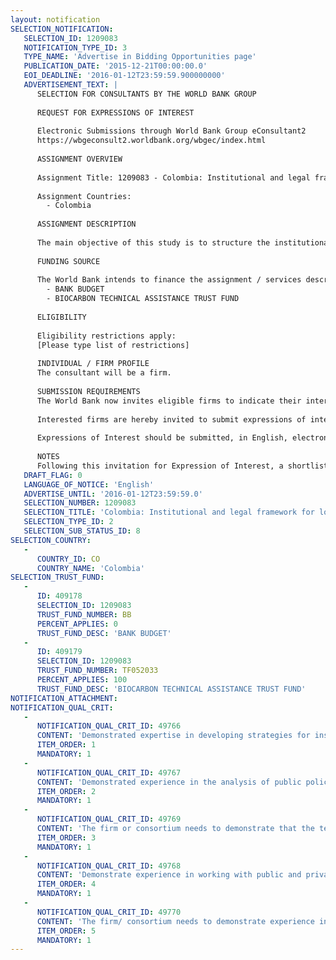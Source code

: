 ```yaml
---
layout: notification
SELECTION_NOTIFICATION: 
   SELECTION_ID: 1209083
   NOTIFICATION_TYPE_ID: 3
   TYPE_NAME: 'Advertise in Bidding Opportunities page'
   PUBLICATION_DATE: '2015-12-21T00:00:00.0'
   EOI_DEADLINE: '2016-01-12T23:59:59.900000000'
   ADVERTISEMENT_TEXT: |
      SELECTION FOR CONSULTANTS BY THE WORLD BANK GROUP
      
      REQUEST FOR EXPRESSIONS OF INTEREST
      
      Electronic Submissions through World Bank Group eConsultant2
      https://wbgeconsult2.worldbank.org/wbgec/index.html
      
      ASSIGNMENT OVERVIEW
      
      Assignment Title: 1209083 - Colombia: Institutional and legal framework for low carbon development in the Orinoquia region
      
      Assignment Countries:
        - Colombia
      
      ASSIGNMENT DESCRIPTION
      
      The main objective of this study is to structure the institutional arrangements for the implementation of the BioCarbon Fund Orinoquia Integrated Landscape Program. The study will define the institutional and legal framework necessary for the coordination and implementation of the program at the national, regional and local level. It will include i) a stakeholder mapping, as well as of their institutional strengths, weaknesses and capacity needs, ii) an assessment of the legal and institutional framework regarding environmental management, agrarian law and land tenure, indigenous peoples rights, and other relevant norms and regulations; iii) an analysis of the territorial planning tools for the Orinoquia region; iv) a proposal for harmonization of planning tools, and monitoring of the program; v) an analysis of public private partnerships in the agricultural and land sector and their feasibility / barriers to their adoption in the Orinoquia region; vi) risk analysis/ mapping.
      
      FUNDING SOURCE
      
      The World Bank intends to finance the assignment / services described below under the following trust fund(s):
        - BANK BUDGET
        - BIOCARBON TECHNICAL ASSISTANCE TRUST FUND
      
      ELIGIBILITY
      
      Eligibility restrictions apply:
      [Please type list of restrictions]
      
      INDIVIDUAL / FIRM PROFILE
      The consultant will be a firm. 
      
      SUBMISSION REQUIREMENTS
      The World Bank now invites eligible firms to indicate their interest in providing the services.  Interested firms must provide information indicating that they are qualified to perform the services (brochures, description of similar assignments, experience in similar conditions, availability of appropriate skills among staff, etc. for firms; CV and cover letter for individuals).  Please note that the total size of all attachments should be less than 5MB.  Consultants may associate to enhance their qualifications.
      
      Interested firms are hereby invited to submit expressions of interest.
      
      Expressions of Interest should be submitted, in English, electronically through World Bank Group eTendering (https://wbgeconsult2.worldbank.org/wbgec/index.html)
      
      NOTES
      Following this invitation for Expression of Interest, a shortlist of qualified firms will be formally invited to submit proposals.  Shortlisting and selection will be subject to the availability of funding.
   DRAFT_FLAG: 0
   LANGUAGE_OF_NOTICE: 'English'
   ADVERTISE_UNTIL: '2016-01-12T23:59:59.0'
   SELECTION_NUMBER: 1209083
   SELECTION_TITLE: 'Colombia: Institutional and legal framework for low carbon development in the Orinoquia region'
   SELECTION_TYPE_ID: 2
   SELECTION_SUB_STATUS_ID: 8
SELECTION_COUNTRY: 
   - 
      COUNTRY_ID: CO
      COUNTRY_NAME: 'Colombia'
SELECTION_TRUST_FUND: 
   - 
      ID: 409178
      SELECTION_ID: 1209083
      TRUST_FUND_NUMBER: BB
      PERCENT_APPLIES: 0
      TRUST_FUND_DESC: 'BANK BUDGET'
   - 
      ID: 409179
      SELECTION_ID: 1209083
      TRUST_FUND_NUMBER: TF052033
      PERCENT_APPLIES: 100
      TRUST_FUND_DESC: 'BIOCARBON TECHNICAL ASSISTANCE TRUST FUND'
NOTIFICATION_ATTACHMENT: 
NOTIFICATION_QUAL_CRIT: 
   - 
      NOTIFICATION_QUAL_CRIT_ID: 49766
      CONTENT: 'Demonstrated expertise in developing strategies for institutional strengthening in Colombia and Latin America, in the design of national and regional strategies related to Sustainable Rural Development'
      ITEM_ORDER: 1
      MANDATORY: 1
   - 
      NOTIFICATION_QUAL_CRIT_ID: 49767
      CONTENT: 'Demonstrated experience in the analysis of public policy and the institutional framework in Colombia and Latin America'
      ITEM_ORDER: 2
      MANDATORY: 1
   - 
      NOTIFICATION_QUAL_CRIT_ID: 49769
      CONTENT: 'The firm or consortium needs to demonstrate that the team for this assignment has masters or PhD degrees in fields related to public policy, law, governance, political science, environmental law.'
      ITEM_ORDER: 3
      MANDATORY: 1
   - 
      NOTIFICATION_QUAL_CRIT_ID: 49768
      CONTENT: 'Demonstrate experience in working with public and private entities, civil society, indigenous peoples and other ethnic groups'
      ITEM_ORDER: 4
      MANDATORY: 1
   - 
      NOTIFICATION_QUAL_CRIT_ID: 49770
      CONTENT: 'The firm/ consortium needs to demonstrate experience in developing and implementing consultancy contracts in fields related to this assignment and of a minimum level of 80,000 USD at the national and international level.'
      ITEM_ORDER: 5
      MANDATORY: 1
---
```

